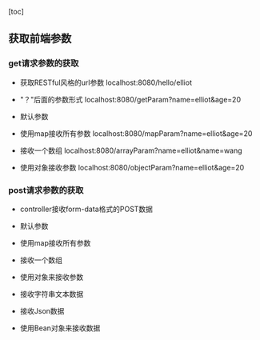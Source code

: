 [toc]

## 获取前端参数

### get请求参数的获取

* 获取RESTful风格的url参数 localhost:8080/hello/elliot

* "？"后面的参数形式  localhost:8080/getParam?name=elliot&age=20

* 默认参数

* 使用map接收所有参数 localhost:8080/mapParam?name=elliot&age=20

* 接收一个数组 localhost:8080/arrayParam?name=elliot&name=wang

* 使用对象接收参数 localhost:8080/objectParam?name=elliot&age=20


### post请求参数的获取

* controller接收form-data格式的POST数据

* 默认参数

* 使用map接收所有参数

* 接收一个数组

* 使用对象来接收参数

* 接收字符串文本数据

* 接收Json数据

* 使用Bean对象来接收数据
